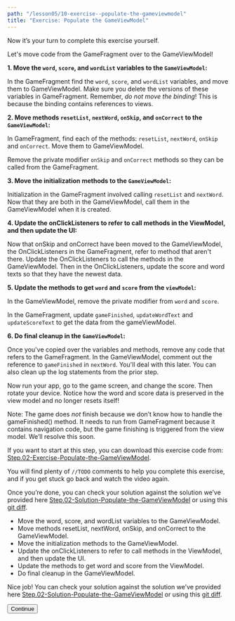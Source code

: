 ```yaml
---
path: "/lesson05/10-exercise--populate-the-gameviewmodel"
title: "Exercise: Populate the GameViewModel"
---
```


<youtube id="Hk7O7SZEcLk"></youtube>

<p>Now it’s your turn to complete this exercise yourself.</p>
<p>Let's move code from the GameFragment over to the GameViewModel!</p>
<p><strong>1. Move the <code>word</code>, <code>score</code>, and <code>wordList</code> variables to the <code>GameViewModel</code>:</strong> </p>
<p>In the GameFragment find the <code>word</code>, <code>score</code>, and <code>wordList</code> variables, and move them to GameViewModel. Make sure you delete the versions of these variables in GameFragment.  Remember, <em>do not move the binding</em>!  This is because the binding contains references to views.</p>
<p><strong>2. Move methods <code>resetList</code>, <code>nextWord</code>, <code>onSkip</code>, and <code>onCorrect</code> to the <code>GameViewModel</code>:</strong></p>
<p>In GameFragment, find each of the methods: <code>resetList</code>, <code>nextWord</code>, <code>onSkip</code> and <code>onCorrect</code>.  Move them to GameViewModel.</p>
<p>Remove the private modifier <code>onSkip</code> and <code>onCorrect</code> methods so they can be called from the GameFragment.</p>
<p><strong>3. Move the initialization methods to the <code>GameViewModel</code>:</strong></p>
<p>Initialization in the GameFragment involved calling <code>resetList</code> and <code>nextWord</code>.  Now that they are both in the GameViewModel, call them in the GameViewModel when it is created.</p>
<p><strong>4. Update the onClickListeners to refer to call methods in the ViewModel, and then update the UI:</strong></p>
<p>Now that onSkip and onCorrect have been moved to the GameViewModel, the OnClickListeners in the GameFragment, refer to method that aren't there.  Update the OnClickListeners to call the methods in the GameViewModel. Then in the OnClickListeners, update the score and word texts so that they have the newest data.</p>
<p><strong>5. Update the methods to get <code>word</code> and <code>score</code> from the <code>viewModel</code>:</strong></p>
<p>In the GameViewModel, remove the private modifier from <code>word</code> and <code>score</code>.</p>
<p>In the GameFragment, update <code>gameFinished</code>, <code>updateWordText</code> and <code>updateScoreText</code> to get the data from the gameViewModel.</p>
<p><strong>6. Do final cleanup in the <code>GameViewModel</code>:</strong></p>
<p>Once you've copied over the variables and methods, remove any code that refers to the GameFragment.  In the GameViewModel, comment out the reference to <code>gameFinished</code> in <code>nextWord</code>. You'll deal with this later.  You can also clean up the log statements from the prior step.</p>
<p>Now run your app, go to the game screen, and change the score. Then rotate your device. Notice how the word and score data is preserved in the view model and no longer resets itself! </p>
<p>Note: The game does <em>not</em> finish because we don’t know how to handle the gameFinished() method. It needs to run from GameFragment because it contains navigation code, but the game finishing is triggered from the view model. We’ll resolve this soon.</p>
<p>If you want to start at this step, you can download this exercise code from: <a target="_blank" href="https://github.com/udacity/andfun-kotlin-guess-it/archive/Step.02-Exercise-Populate-the-GameViewModel.zip">Step.02-Exercise-Populate-the-GameViewModel</a>.</p>
<p>You will find plenty of <code>//TODO</code> comments to help you complete this exercise, and if you get stuck go back and watch the video again.</p>
<p>Once you’re done, you can check your solution against the solution we’ve provided here <a target="_blank" href="https://github.com/udacity/andfun-kotlin-guess-it/tree/Step.02-Solution-Populate-the-GameViewModel">Step.02-Solution-Populate-the-GameViewModel</a> or using this <a target="_blank" href="https://github.com/udacity/andfun-kotlin-guess-it/compare/Step.02-Exercise-Populate-the-GameViewModel...Step.02-Solution-Populate-the-GameViewModel">git diff</a>.</p>


<text-box variant='learningObjectives' name='Check the steps below as you implement them to complete this exercise.'>

- Move the word, score, and wordList variables to the GameViewModel.
- Move methods resetList, nextWord, onSkip, and onCorrect to the GameViewModel.
- Move the initialization methods to the GameViewModel.
- Update the onClickListeners to refer to call methods in the ViewModel, and then update the UI.
- Update the methods to get word and score from the ViewModel.
- Do final cleanup in the GameViewModel.

</text-box>

<p>Nice job! You can check your solution against the solution we’ve provided here <a target="_blank" href="https://github.com/udacity/andfun-kotlin-guess-it/tree/Step.02-Solution-Populate-the-GameViewModel">Step.02-Solution-Populate-the-GameViewModel</a> or using this <a target="_blank" href="https://github.com/udacity/andfun-kotlin-guess-it/compare/Step.02-Exercise-Populate-the-GameViewModel...Step.02-Solution-Populate-the-GameViewModel">git diff</a>.</p>
<button>Continue</button>
